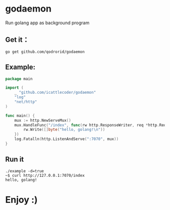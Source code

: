 godaemon
========

Run golang app as background program

## Get it：

```
go get github.com/qodrorid/godaemon
```

## Example:

```go
package main

import (
	_ "github.com/icattlecoder/godaemon"
	"log"
	"net/http"
)

func main() {
	mux := http.NewServeMux()
	mux.HandleFunc("/index", func(rw http.ResponseWriter, req *http.Request) {
		rw.Write([]byte("hello, golang!\n"))
	})
	log.Fatalln(http.ListenAndServe(":7070", mux))
}
```

## Run it

```
./example -d=true
~$ curl http://127.0.0.1:7070/index
hello, golang!
```

# Enjoy :)